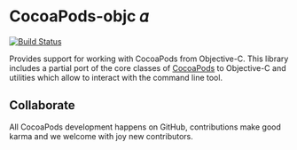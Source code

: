 # CocoaPods-objc 𝛼
[![Build Status](https://travis-ci.org/CocoaPods/CocoaPods-objc.png)](https://travis-ci.org/CocoaPods/CocoaPods-objc)

Provides support for working with CocoaPods from Objective-C. This library includes
a partial port of the core classes of [CocoaPods](https://github.com/CocoaPods/CocoaPods)
to Objective-C and utilities which allow to interact with the command line tool.

## Collaborate

All CocoaPods development happens on GitHub, contributions make good karma and
we welcome with joy new contributors.
